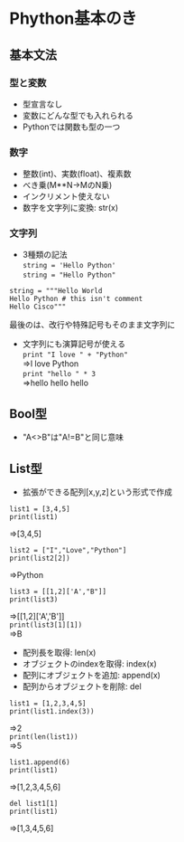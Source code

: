 # Phython基本のき

## 基本文法
### 型と変数
- 型宣言なし
- 変数にどんな型でも入れられる
- Pythonでは関数も型の一つ

### 数字
- 整数(int)、実数(float)、複素数
- べき乗(M**N→MのN乗)
- インクリメント使えない
- 数字を文字列に変換: str(x)

### 文字列
- 3種類の記法  
`string = 'Hello Python'`  
`string = "Hello Python"`  
```
string = """Hello World
Hello Python # this isn't comment
Hello Cisco"""
```
最後のは、改行や特殊記号もそのまま文字列に    

- 文字列にも演算記号が使える  
`print "I love " + "Python"`  
=>I love Python  
`print "hello " * 3`  
=>hello hello hello    

## Bool型
- "A<>B"は"A!=B"と同じ意味

## List型
- 拡張ができる配列[x,y,z]という形式で作成  
```
list1 = [3,4,5]
print(list1)
```
=>[3,4,5]  
```
list2 = ["I","Love","Python"]
print(list2[2])
```
=>Python   
```
list3 = [[1,2]['A',"B"]]
print(list3)
```
=>[[1,2]['A','B']]  
`print(list3[1][1])`  
=>B  

- 配列長を取得: len(x)
- オブジェクトのindexを取得: index(x)
- 配列にオブジェクトを追加: append(x)
- 配列からオブジェクトを削除: del
```
list1 = [1,2,3,4,5]
print(list1.index(3))
```
=>2  
`print(len(list1))`  
=>5  
```
list1.append(6)
print(list1)
```
=>[1,2,3,4,5,6]  
```
del list1[1]
print(list1)
```
=>[1,3,4,5,6]  
